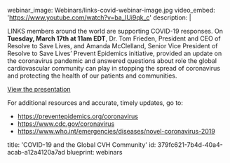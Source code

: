 webinar_image: Webinars/links-covid-webinar-image.jpg
video_embed: 'https://www.youtube.com/watch?v=ba_IUi9qk_c'
description: |
  <p><strong></strong><strong></strong><strong></strong>LINKS members around the world are supporting COVID-19 responses. On <strong>Tuesday, March 17th at 11am EDT</strong>, Dr. Tom Frieden, President and CEO of Resolve to Save Lives, and Amanda McClelland, Senior Vice President of Resolve to Save Lives’ Prevent Epidemics initiative, provided an update on the coronavirus pandemic and answered questions about role the global cardiovascular community can play in stopping the spread of coronavirus and protecting the health of our patients and communities.
  </p>
  <p><a href="https://drive.google.com/open?id=1IQ4zEkSthHkRnqSjpdUPARjwKWi_G11H" target="_blank">View the presentation</a>
  </p>
  <p>For additional resources and accurate, timely updates, go to:
  </p>
  <ul>
  	<li><a href="https://preventepidemics.org/coronavirus/?=undefined">https://preventepidemics.org/coronavirus</a></li>
  	<li><a href="https://www.cdc.gov/coronavirus">https://www.cdc.gov/coronavirus</a></li>
  	<li><a href="https://www.who.int/emergencies/diseases/novel-coronavirus-2019">https://www.who.int/emergencies/diseases/novel-coronavirus-2019</a></li>
  </ul>
title: 'COVID-19 and the Global CVH Community'
id: 379fc621-7b4d-40a4-acab-a12a4120a7ad
blueprint: webinars
